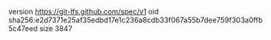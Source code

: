 version https://git-lfs.github.com/spec/v1
oid sha256:e2d7371e25af35edbd17e1c236a8cdb33f067a55b7dee759f303a0ffb5c47eed
size 3847
